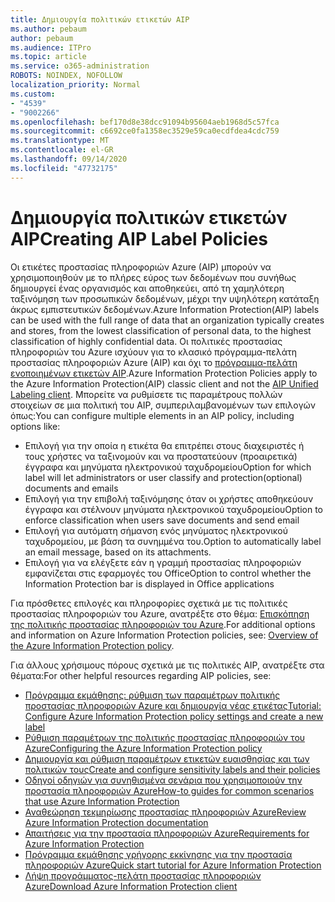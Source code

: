 ```yaml
---
title: Δημιουργία πολιτικών ετικετών AIP
ms.author: pebaum
author: pebaum
ms.audience: ITPro
ms.topic: article
ms.service: o365-administration
ROBOTS: NOINDEX, NOFOLLOW
localization_priority: Normal
ms.custom:
- "4539"
- "9002266"
ms.openlocfilehash: bef170d8e38dcc91094b95604aeb1968d5c57fca
ms.sourcegitcommit: c6692ce0fa1358ec3529e59ca0ecdfdea4cdc759
ms.translationtype: MT
ms.contentlocale: el-GR
ms.lasthandoff: 09/14/2020
ms.locfileid: "47732175"
---
```

# <a name="creating-aip-label-policies"></a><span data-ttu-id="0a1a5-102">Δημιουργία πολιτικών ετικετών AIP</span><span class="sxs-lookup"><span data-stu-id="0a1a5-102">Creating AIP Label Policies</span></span>

<span data-ttu-id="0a1a5-103">Οι ετικέτες προστασίας πληροφοριών Azure (AIP) μπορούν να χρησιμοποιηθούν με το πλήρες εύρος των δεδομένων που συνήθως δημιουργεί ένας οργανισμός και αποθηκεύει, από τη χαμηλότερη ταξινόμηση των προσωπικών δεδομένων, μέχρι την υψηλότερη κατάταξη άκρως εμπιστευτικών δεδομένων.</span><span class="sxs-lookup"><span data-stu-id="0a1a5-103">Azure Information Protection(AIP) labels can be used with the full range of data that an organization typically creates and stores, from the lowest classification of personal data, to the highest classification of highly confidential data.</span></span> <span data-ttu-id="0a1a5-104">Οι πολιτικές προστασίας πληροφοριών του Azure ισχύουν για το κλασικό πρόγραμμα-πελάτη προστασίας πληροφοριών Azure (AIP) και όχι το  [πρόγραμμα-πελάτη ενοποιημένων ετικετών AIP](https://docs.microsoft.com/azure/information-protection/rms-client/unifiedlabelingclient-version-release-history).</span><span class="sxs-lookup"><span data-stu-id="0a1a5-104">Azure Information Protection Policies apply to the Azure Information Protection(AIP) classic client and not the  [AIP Unified Labeling client](https://docs.microsoft.com/azure/information-protection/rms-client/unifiedlabelingclient-version-release-history).</span></span> <span data-ttu-id="0a1a5-105">Μπορείτε να ρυθμίσετε τις παραμέτρους πολλών στοιχείων σε μια πολιτική του AIP, συμπεριλαμβανομένων των επιλογών όπως:</span><span class="sxs-lookup"><span data-stu-id="0a1a5-105">You can configure multiple elements in an AIP policy, including options like:</span></span>

- <span data-ttu-id="0a1a5-106">Επιλογή για την οποία η ετικέτα θα επιτρέπει στους διαχειριστές ή τους χρήστες να ταξινομούν και να προστατεύουν (προαιρετικά) έγγραφα και μηνύματα ηλεκτρονικού ταχυδρομείου</span><span class="sxs-lookup"><span data-stu-id="0a1a5-106">Option for which label will let administrators or user classify and protection(optional) documents and emails</span></span>
- <span data-ttu-id="0a1a5-107">Επιλογή για την επιβολή ταξινόμησης όταν οι χρήστες αποθηκεύουν έγγραφα και στέλνουν μηνύματα ηλεκτρονικού ταχυδρομείου</span><span class="sxs-lookup"><span data-stu-id="0a1a5-107">Option to enforce classification when users save documents and send email</span></span>
- <span data-ttu-id="0a1a5-108">Επιλογή για αυτόματη σήμανση ενός μηνύματος ηλεκτρονικού ταχυδρομείου, με βάση τα συνημμένα του.</span><span class="sxs-lookup"><span data-stu-id="0a1a5-108">Option to automatically label an email message, based on its attachments.</span></span>
- <span data-ttu-id="0a1a5-109">Επιλογή για να ελέγξετε εάν η γραμμή προστασίας πληροφοριών εμφανίζεται στις εφαρμογές του Office</span><span class="sxs-lookup"><span data-stu-id="0a1a5-109">Option to control whether the Information Protection bar is displayed in Office applications</span></span>

<span data-ttu-id="0a1a5-110">Για πρόσθετες επιλογές και πληροφορίες σχετικά με τις πολιτικές προστασίας πληροφοριών του Azure, ανατρέξτε στο θέμα: [Επισκόπηση της πολιτικής προστασίας πληροφοριών του Azure](https://docs.microsoft.com/azure/information-protection/overview-policy).</span><span class="sxs-lookup"><span data-stu-id="0a1a5-110">For additional options and information on Azure Information Protection policies, see: [Overview of the Azure Information Protection policy](https://docs.microsoft.com/azure/information-protection/overview-policy).</span></span>  

<span data-ttu-id="0a1a5-111">Για άλλους χρήσιμους πόρους σχετικά με τις πολιτικές AIP, ανατρέξτε στα θέματα:</span><span class="sxs-lookup"><span data-stu-id="0a1a5-111">For other helpful resources regarding AIP policies, see:</span></span>

- [<span data-ttu-id="0a1a5-112">Πρόγραμμα εκμάθησης: ρύθμιση των παραμέτρων πολιτικής προστασίας πληροφοριών Azure και δημιουργία νέας ετικέτας</span><span class="sxs-lookup"><span data-stu-id="0a1a5-112">Tutorial: Configure Azure Information Protection policy settings and create a new label</span></span>](https://docs.microsoft.com/azure/information-protection/infoprotect-quick-start-tutorial)  
- [<span data-ttu-id="0a1a5-113">Ρύθμιση παραμέτρων της πολιτικής προστασίας πληροφοριών του Azure</span><span class="sxs-lookup"><span data-stu-id="0a1a5-113">Configuring the Azure Information Protection policy</span></span>](https://docs.microsoft.com/azure/information-protection/configure-policy)  
- [<span data-ttu-id="0a1a5-114">Δημιουργία και ρύθμιση παραμέτρων ετικετών ευαισθησίας και των πολιτικών τους</span><span class="sxs-lookup"><span data-stu-id="0a1a5-114">Create and configure sensitivity labels and their policies</span></span>](https://docs.microsoft.com/microsoft-365/compliance/create-sensitivity-labels)  
- [<span data-ttu-id="0a1a5-115">Οδηγοί οδηγιών για συνηθισμένα σενάρια που χρησιμοποιούν την προστασία πληροφοριών Azure</span><span class="sxs-lookup"><span data-stu-id="0a1a5-115">How-to guides for common scenarios that use Azure Information Protection</span></span>](https://docs.microsoft.com/azure/information-protection/how-to-guides)  
- [<span data-ttu-id="0a1a5-116">Αναθεώρηση τεκμηρίωσης προστασίας πληροφοριών Azure</span><span class="sxs-lookup"><span data-stu-id="0a1a5-116">Review Azure Information Protection documentation</span></span>](https://docs.microsoft.com/azure/information-protection/what-is-information-protection)  
- [<span data-ttu-id="0a1a5-117">Απαιτήσεις για την προστασία πληροφοριών Azure</span><span class="sxs-lookup"><span data-stu-id="0a1a5-117">Requirements for Azure Information Protection</span></span>](https://docs.microsoft.com/azure/information-protection/get-started/requirements)  
- [<span data-ttu-id="0a1a5-118">Πρόγραμμα εκμάθησης γρήγορης εκκίνησης για την προστασία πληροφοριών Azure</span><span class="sxs-lookup"><span data-stu-id="0a1a5-118">Quick start tutorial for Azure Information Protection</span></span>](https://docs.microsoft.com/azure/information-protection/get-started/infoprotect-quick-start-tutorial)  
- [<span data-ttu-id="0a1a5-119">Λήψη προγράμματος-πελάτη προστασίας πληροφοριών Azure</span><span class="sxs-lookup"><span data-stu-id="0a1a5-119">Download Azure Information Protection client</span></span>](https://www.microsoft.com/download/details.aspx?id=53018)